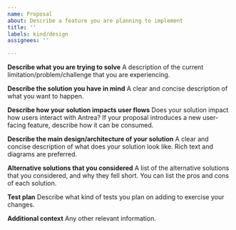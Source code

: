 ```yaml
---
name: Proposal
about: Describe a feature you are planning to implement
title: ''
labels: kind/design
assignees: ''

---
```


**Describe what you are trying to solve**
A description of the current limitation/problem/challenge that you are experiencing.

**Describe the solution you have in mind**
A clear and concise description of what you want to happen.

**Describe how your solution impacts user flows**
Does your solution impact how users interact with Antrea? If your proposal introduces a new user-facing feature, describe how it can be consumed.

**Describe the main design/architecture of your solution**
A clear and concise description of what does your solution look like. Rich text and diagrams are preferred.

**Alternative solutions that you considered**
A list of the alternative solutions that you considered, and why they fell short. You can list the pros and cons of each solution.

**Test plan**
Describe what kind of tests you plan on adding to exercise your changes.

**Additional context**
Any other relevant information.

